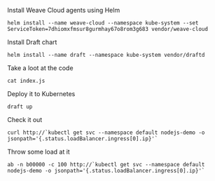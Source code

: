 Install Weave Cloud agents using Helm

```
helm install --name weave-cloud --namespace kube-system --set ServiceToken=7dhiomxfmsur8gurmhay67o8rom3g683 vendor/weave-cloud
```

Install Draft chart
```
helm install --name draft --namespace kube-system vendor/draftd
```

Take a loot at the code
```
cat index.js
```

Deploy it to Kubernetes
```
draft up
```

Check it out
```
curl http://`kubectl get svc --namespace default nodejs-demo -o jsonpath='{.status.loadBalancer.ingress[0].ip}'`
```

Throw some load at it
```
ab -n b00000 -c 100 http://`kubectl get svc --namespace default nodejs-demo -o jsonpath='{.status.loadBalancer.ingress[0].ip}'`
```

